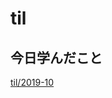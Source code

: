 # til

## 今日学んだこと

[til/2019\-10](https://github.com/tokiohamamatsu/til/blob/master/tir/2019-10.md/#21)